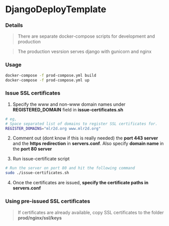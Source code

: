 # DjangoDeployTemplate

### Details

> There are separate docker-compose scripts for development and production

> The production vesrsion serves django with gunicorn and nginx

### Usage

```bash
docker-compose -f prod-compose.yml build
docker-compose -f prod-compose.yml up
```

### Issue SSL certificates

1) Specify the www and non-www domain names under **REGISTERED_DOMAIN** field in **issue-certificates.sh**
```bash
# eg,
# Space separated list of domains to register SSL certificates for.
REGISTER_DOMAINS="mlr2d.org www.mlr2d.org"
```
2) Comment out (dont know if this is really needed) the **port 443 server** and the **https redirection** in **servers.conf**. Also specify **domain name** in the **port 80 server**

3) Run issue-certificate script
```bash
# Run the server on port 80 and hit the following command
sudo ./issue-certificates.sh
```
4) Once the certificates are issued, **specify the certificate paths in servers.conf**

### Using pre-issued SSL certificates

> If certificates are already available, copy SSL certificates to the folder **prod/nginx/ssl/keys**



